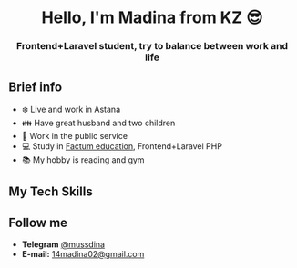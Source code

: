 <h1 align="center">Hello, I'm Madina from KZ 😎</h1>
<h3 align="center">Frontend+Laravel student, try to balance between work and life </h3>

## Brief info
- ❄️ Live and work in Astana
- 👪 Have great husband and two children
- 🏤 Work in the public service
- 💻 Study in [Factum education](https://edu.factum.agency/), Frontend+Laravel PHP
- 📚 My hobby is reading and gym

## My Tech Skills
## Follow me
- **Telegram** [@mussdina](https://t.me/mussdina)
- **E-mail:** 14madina02@gmail.com 



<!--
**khussmadina/khussmadina** is a ✨ _special_ ✨ repository because its `README.md` (this file) appears on your GitHub profile.

Here are some ideas to get you started:

- 🔭 I’m currently working on ...
- 🌱 I’m currently learning ...
- 👯 I’m looking to collaborate on ...
- 🤔 I’m looking for help with ...
- 💬 Ask me about ...
- 📫 How to reach me: ...
- 😄 Pronouns: ...
- ⚡ Fun fact: ...
-->

